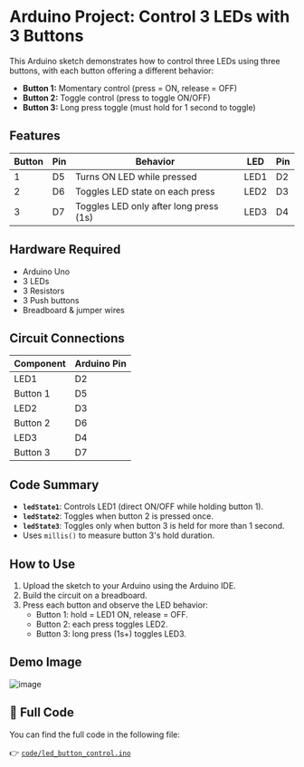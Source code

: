 # Arduino Project: Control 3 LEDs with 3 Buttons
This Arduino sketch demonstrates how to control three LEDs using three buttons, with each button offering a different behavior:

- **Button 1:** Momentary control (press = ON, release = OFF)
- **Button 2:** Toggle control (press to toggle ON/OFF)
- **Button 3:** Long press toggle (must hold for 1 second to toggle)
  
## Features
| Button | Pin | Behavior                               | LED  | Pin |
|--------|-----|----------------------------------------|------|-----|
| 1      | D5  | Turns ON LED while pressed             | LED1 | D2  |
| 2      | D6  | Toggles LED state on each press        | LED2 | D3  |
| 3      | D7  | Toggles LED only after long press (1s) | LED3 | D4  |

## Hardware Required
- Arduino Uno 
- 3 LEDs
- 3 Resistors 
- 3 Push buttons
- Breadboard & jumper wires

## Circuit Connections

| Component | Arduino Pin |
|-----------|--------------|
| LED1      | D2           |
| Button 1  | D5           |
| LED2      | D3           |
| Button 2  | D6           |
| LED3      | D4           |
| Button 3  | D7           |

## Code Summary

- **`ledState1`**: Controls LED1 (direct ON/OFF while holding button 1).
- **`ledState2`**: Toggles when button 2 is pressed once.
- **`ledState3`**: Toggles only when button 3 is held for more than 1 second.
- Uses `millis()` to measure button 3's hold duration.

## How to Use
1. Upload the sketch to your Arduino using the Arduino IDE.
2. Build the circuit on a breadboard.
3. Press each button and observe the LED behavior:
   - Button 1: hold = LED1 ON, release = OFF.
   - Button 2: each press toggles LED2.
   - Button 3: long press (1s+) toggles LED3.

## Demo Image
![image](https://github.com/user-attachments/assets/d260b8e8-b186-427d-9d36-7a28d29f1ec5)

## 📁 Full Code

You can find the full code in the following file:

👉 [`code/led_button_control.ino`](./code/led_button_control.ino)

